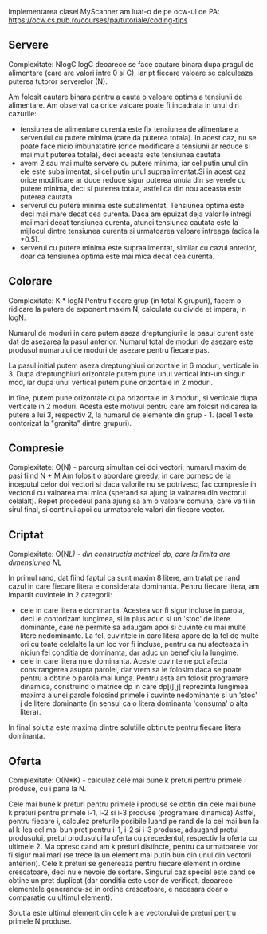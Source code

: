 Implementarea clasei MyScanner am luat-o de pe ocw-ul de PA: https://ocw.cs.pub.ro/courses/pa/tutoriale/coding-tips

## Servere
Complexitate: NlogC
logC deoarece se face cautare binara dupa pragul de alimentare (care are valori intre 0 si C), iar pt fiecare valoare
se calculeaza puterea tutoror serverelor (N).

Am folosit cautare binara pentru a cauta o valoare optima a tensiunii de alimentare. Am observat ca orice valoare poate fi incadrata in unul din cazurile:
- tensiunea de alimentare curenta este fix tensiunea de alimentare a serverului cu putere minima (care da puterea totala). In
acest caz, nu se poate face nicio imbunatatire (orice modificare a tensiunii ar reduce si mai mult puterea totala), deci aceasta
este tensiunea cautata
- avem 2 sau mai multe servere cu putere minima, iar cel putin unul din ele este subalimentat, si cel putin unul supraalimentat.Si
in acest caz orice modificare ar duce reduce sigur puterea unuia din serverele cu putere minima, deci si puterea totala, astfel ca 
din nou aceasta este puterea cautata
- serverul cu putere minima este subalimentat. Tensiunea optima este deci mai mare decat cea curenta. Daca am epuizat deja valorile intregi mai mari decat tensiunea curenta, atunci tensiunea cautata este la mijlocul dintre tensiunea curenta si urmatoarea
valoare intreaga (adica la +0.5).
- serverul cu putere minima este supraalimentat, similar cu cazul anterior, doar ca tensiunea optima este mai mica decat cea curenta.
## Colorare
Complexitate: K * logN
Pentru fiecare grup (in total K grupuri), facem o ridicare la putere de exponent maxim N, calculata cu divide et impera, in logN.

Numarul de moduri in care putem aseza dreptungiurile la pasul curent este dat de asezarea la pasul anterior. Numarul total de moduri de asezare este produsul numarului de moduri de asezare pentru fiecare pas.

La pasul initial putem aseza dreptunghiuri orizontale in 6 moduri, verticale in 3. Dupa dreptunghiuri orizontale putem pune unul vertical intr-un singur mod, iar dupa unul vertical putem pune orizontale in 2 moduri.

In fine, putem pune orizontale dupa orizontale in 3 moduri, si verticale dupa verticale in 2 moduri. Acesta este motivul pentru
care am folosit ridicarea la putere a lui 3, respectiv 2, la numarul de elemente din grup - 1. (acel 1 este contorizat la "granita" dintre grupuri).

## Compresie
Complexitate: O(N) - parcurg simultan cei doi vectori, numarul maxim de pasi fiind N + M
Am folosit o abordare greedy, in care pornesc de la inceputul celor doi vectori si daca valorile nu se potrivesc, fac
compresie in vectorul cu valoarea mai mica (sperand sa ajung la valoarea din vectorul celalalt). Repet procedeul pana ajung
sa am o valoare comuna, care va fi in sirul final, si continui apoi cu urmatoarele valori din fiecare vector.
## Criptat
Complexitate: O(N*L) - din constructia matricei dp, care la limita are dimensiunea N*L

In primul rand, dat fiind faptul ca sunt maxim 8 litere, am tratat pe rand cazul in care fiecare litera e considerata dominanta.
Pentru fiecare litera, am impartit cuvintele in 2 categorii:
- cele in care litera e dominanta. Acestea vor fi sigur incluse in parola, deci le contorizam lungimea, si in plus aduc si un
'stoc' de litere dominante, care ne permite sa adaugam apoi si cuvinte cu mai multe litere nedominante. La fel, cuvintele in care
litera apare de la fel de multe ori cu toate celelalte la un loc vor fi incluse, pentru ca nu afecteaza in niciun fel conditia de
dominanta, dar aduc un beneficiu la lungime.
- cele in care litera nu e dominanta. Aceste cuvinte ne pot afecta constrangerea asupra parolei, dar vrem sa le folosim daca se poate
pentru a obtine o parola mai lunga. Pentru asta am folosit programare dinamica, construind o matrice dp in care dp[i][j] reprezinta
lungimea maxima a unei parole folosind primele i cuvinte nedominante si un 'stoc' j de litere dominante (in sensul ca o litera 
dominanta 'consuma' o alta litera).

In final solutia este maxima dintre solutiile obtinute pentru fiecare litera dominanta.

## Oferta
Complexitate: O(N*K) - calculez cele mai bune k preturi pentru primele i produse, cu i pana la N.

Cele mai bune k preturi pentru primele i produse se obtin din cele mai bune k preturi pentru primele i-1, i-2 si i-3 produse (programare dinamica)
Astfel, pentru fiecare i, calculez preturile posibile luand pe rand de la cel mai bun la al k-lea cel mai bun pret pentru i-1, i-2 si i-3 produse, adaugand pretul produsului, pretul produsului la oferta cu precedentul, respectiv la oferta cu ultimele 2. Ma opresc cand am k preturi distincte, pentru ca urmatoarele vor fi sigur mai mari (se trece la un element mai putin bun din unul
din vectorii anteriori). Cele k preturi se genereaza pentru fiecare element in ordine crescatoare, deci nu e nevoie de sortare.
Singurul caz special este cand se obtine un pret duplicat (dar conditia este usor de verificat, deoarece elementele generandu-se in
ordine crescatoare, e necesara doar o comparatie cu ultimul element).

Solutia este ultimul element din cele k ale vectorului de preturi pentru primele N produse.